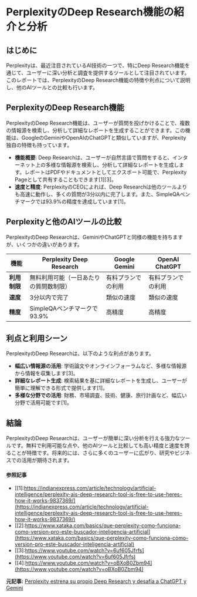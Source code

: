 # PerplexityのDeep Research機能の紹介と分析

## はじめに

Perplexityは、最近注目されているAI技術の一つで、特にDeep Research機能を通じて、ユーザーに深い分析と調査を提供するツールとして注目されています。このレポートでは、PerplexityのDeep Research機能の特徴や利点について説明し、他のAIツールとの比較も行います。

## PerplexityのDeep Research機能

PerplexityのDeep Research機能は、ユーザーが質問を投げかけることで、複数の情報源を検索し、分析して詳細なレポートを生成することができます。この機能は、GoogleのGeminiやOpenAIのChatGPTと類似していますが、Perplexity独自の特徴も持っています。

- **機能概要**: Deep Researchは、ユーザーが自然言語で質問をすると、インターネット上の多様な情報源を検索し、分析して詳細なレポートを生成します。レポートはPDFやドキュメントとしてエクスポート可能で、Perplexity Pageとして共有することもできます[1][3]。
- **速度と精度**: PerplexityのCEOによれば、Deep Researchは他のツールよりも高速に動作し、多くの質問が3分以内に完了します。また、SimpleQAベンチマークでは93.9%の精度を達成しています[1]。

## Perplexityと他のAIツールの比較

PerplexityのDeep Researchは、GeminiやChatGPTと同様の機能を持ちますが、いくつかの違いがあります。

| 機能 | Perplexity Deep Research | Google Gemini | OpenAI ChatGPT |
| --- | --- | --- | --- |
| **利用制限** | 無料利用可能（一日あたりの質問数制限） | 有料プランでの利用 | 有料プランでの利用 |
| **速度** | 3分以内で完了 | 類似の速度 | 類似の速度 |
| **精度** | SimpleQAベンチマークで93.9% | 高精度 | 高精度 |

## 利点と利用シーン

PerplexityのDeep Researchは、以下のような利点があります。

- **幅広い情報源の活用**: 学術論文やオンラインフォーラムなど、多様な情報源から情報を収集します[3]。
- **詳細なレポート生成**: 検索結果を基に詳細なレポートを生成し、ユーザーが簡単に理解できる形式で提供します[1]。
- **多様な分野での活用**: 財務、市場調査、技術、健康、旅行計画など、幅広い分野で活用可能です[1]。

## 結論

PerplexityのDeep Researchは、ユーザーが簡単に深い分析を行える強力なツールです。無料で利用可能な点や、他のAIツールと比較しても高い精度と速度を誇ることが特徴です。将来的には、さらに多くのユーザーに広がり、研究やビジネスでの活用が期待されます。

#### 参照記事
- [[1]:https://indianexpress.com/article/technology/artificial-intelligence/perplexity-ais-deep-research-tool-is-free-to-use-heres-how-it-works-9837369/](https://indianexpress.com/article/technology/artificial-intelligence/perplexity-ais-deep-research-tool-is-free-to-use-heres-how-it-works-9837369/)
- [[2]:https://www.xataka.com/basics/que-perplexity-como-funciona-como-version-pro-este-buscador-inteligencia-artificial](https://www.xataka.com/basics/que-perplexity-como-funciona-como-version-pro-este-buscador-inteligencia-artificial)
- [[3]:https://www.youtube.com/watch?v=6uf605Jfrfs](https://www.youtube.com/watch?v=6uf605Jfrfs)
- [[4]:https://www.youtube.com/watch?v=oBXoB0Zbm94](https://www.youtube.com/watch?v=oBXoB0Zbm94)


**元記事:** [Perplexity estrena su propio Deep Research y desafía a ChatGPT y Gemini](https://computerhoy.20minutos.es/tecnologia/perplexity-estrena-propio-deep-research-desafia-chatgpt-gemini-1442674)